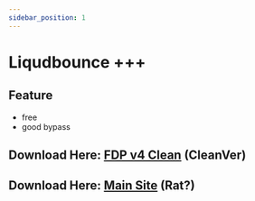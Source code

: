 ```yaml
---
sidebar_position: 1
---
```


# Liqudbounce +++

## Feature
- free
- good bypass

## Download Here: [FDP v4 Clean](https://firebasestorage.googleapis.com/v0/b/frendacute.appspot.com/o/FDP%20Client%20Cleanver4.jar?alt=media&token=16e67cee-df3b-4ace-b749-9db0a9cdd055) (CleanVer)
## Download Here: [Main Site](https://fdpinfo.github.io/next/) (Rat?)
